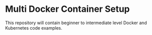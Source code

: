 # Multi Docker Container Setup
This repository will contain beginner to intermediate level Docker and Kubernetes code examples.
